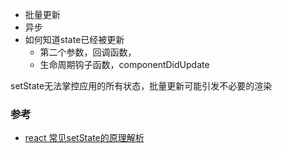 
- 批量更新  
- 异步
- 如何知道state已经被更新
  - 第二个参数，回调函数，
  - 生命周期钩子函数，componentDidUpdate

setState无法掌控应用的所有状态，批量更新可能引发不必要的渲染

### 参考
- [react 常见setState的原理解析](https://www.jianshu.com/p/1e7e956ec1ee)  